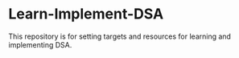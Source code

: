 # Learn-Implement-DSA
This repository is for setting targets and resources for learning and implementing DSA.
